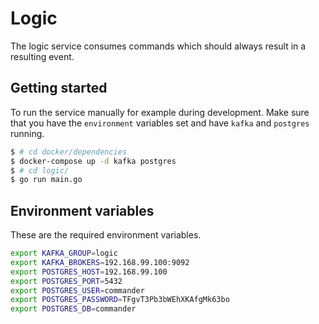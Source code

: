 # Logic

The logic service consumes commands which should always result in a resulting event.

## Getting started

To run the service manually for example during development.
Make sure that you have the `environment` variables set and have `kafka` and `postgres` running.

```bash
$ # cd docker/dependencies
$ docker-compose up -d kafka postgres
$ # cd logic/
$ go run main.go
```

## Environment variables

These are the required environment variables.

```bash
export KAFKA_GROUP=logic
export KAFKA_BROKERS=192.168.99.100:9092
export POSTGRES_HOST=192.168.99.100
export POSTGRES_PORT=5432
export POSTGRES_USER=commander
export POSTGRES_PASSWORD=TFgvT3Pb3bWEhXKAfgMk63bo
export POSTGRES_DB=commander
```
